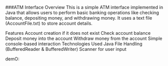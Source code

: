 ###ATM Interface
Overview
This is a simple ATM interface implemented in Java that allows users to perform basic banking operations like checking balance, depositing money, and withdrawing money. It uses a text file (AccountFile.txt) to store account details.

Features
Account creation if it does not exist
Check account balance
Deposit money into the account
Withdraw money from the account
Simple console-based interaction
Technologies Used
Java
File Handling (BufferedReader & BufferedWriter)
Scanner for user input

demO:
